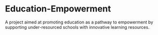 # Education-Empowerment
A project aimed at promoting education as a pathway to empowerment by supporting under-resourced schools with innovative learning resources.
